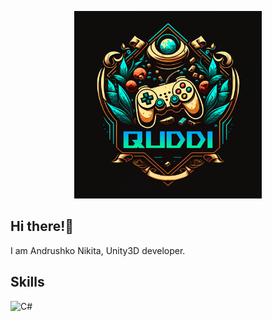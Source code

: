 <p align="center">
	<img src="https://github.com/quddi/quddi/blob/main/assets/logo.png"  width="300" height="300"/>
</p>

## Hi there!👋

I am Andrushko Nikita, Unity3D developer.

## Skills

![C#](https://img.shields.io/badge/-C#-7c08a6)